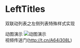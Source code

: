 # LeftTitles
双联动列表之左侧列表特殊样式实现 

动图演示 
![动图演示](https://wx3.sinaimg.cn/mw690/6de6fe13gy1gii8exwizuj21402g0gr1.jpg)  
视频传送门(http://t.cn/A64i308L)  
